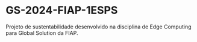 # GS-2024-FIAP-1ESPS
Projeto de sustentabilidade desenvolvido na disciplina de Edge Computing para Global Solution da FIAP.
